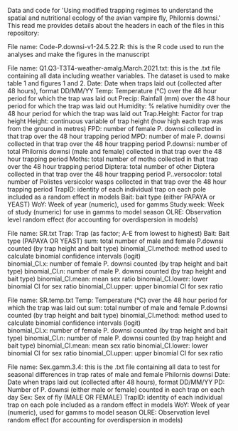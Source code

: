 Data and code for 'Using modified trapping regimes to understand the spatial and nutritional ecology of the avian vampire fly, Philornis downsi.'
This read me provides details about the headers in each of the files in this repository:

File name: Code-P.downsi-v1-24.5.22.R: this is the R code used to run the analyses and make the figures in the manuscript

File name: Q1.Q3-T3T4-weather-amalg.March.2021.txt: this is the .txt file containing all data including weather variables. The dataset is used to make table 1 and figures 1 and 2.
  Date: Date when traps laid out (collected after 48 hours), format DD/MM/YY
  Temp: Temperature (°C) over the 48 hour period for which the trap was laid out
  Precip: Rainfall (mm) over the 48 hour period for which the trap was laid out
  Humidity: % relative humidity over the 48 hour period for which the trap was laid out
  Trap.Height: Factor for trap height 
  Height: continuous variable of trap height (how high each trap was from the ground in metres)
  FPD: number of female P. downsi collected in that trap over the 48 hour trapping period
  MPD: number of male P. downsi collected in that trap over the 48 hour trapping period
  P.downsi: number of total Philornis downsi (male and female) collected in that trap over the 48 hour trapping period
  Moths: total number of moths collected in that trap over the 48 hour trapping period
  Diptera: total number of other Diptera collected in that trap over the 48 hour trapping period
  P..versocolor: total number of Polistes versicolor wasps collected in that trap over the 48 hour trapping period
  TrapID: identity of each individual trap on each pole included as a random effect in models
  Bait: bait type (either PAPAYA or YEAST)
  WoY: Week of year (numeric), used for gamms
  Study.week: Week of study (numeric) for use in gamms to model season
  OLRE: Observation level random effect (for accounting for overdispersion in models)
  
File name: SR.txt
  Trap: Trap (as factor; A-E from lowest to highest)
  Bait: Bait type (PAPAYA OR YEAST)
  sum: total number of male and female P.downsi counted (by trap height and bait type)
  binomial_CI.method: method used to calculate binomial confidence intervals (logit)	
  binomial_CI.x: number of female P. downsi counted (by trap height and bait type)
  binomial_CI.n: number of male P. downsi counted (by trap height and bait type)
  binomial_CI.mean: mean sex ratio
  binomial_CI.lower: lower binomial CI for sex ratio
  binomial_CI.upper: upper binomial CI for sex ratio
  
File name: SR.temp.txt
  Temp: Temperature (°C) over the 48 hour period for which the trap was laid out
  sum: total number of male and female P.downsi counted (by trap height and bait type)
  binomial_CI.method: method used to calculate binomial confidence intervals (logit)	
  binomial_CI.x: number of female P. downsi counted (by trap height and bait type)
  binomial_CI.n: number of male P. downsi counted (by trap height and bait type)
  binomial_CI.mean: mean sex ratio
  binomial_CI.lower: lower binomial CI for sex ratio
  binomial_CI.upper: upper binomial CI for sex ratio
  
File name: Sex.gamm.3.4: this is the .txt file containing all data to test for seasonal differences in trap rates of male and female Philornis downsi
  Date: Date when traps laid out (collected after 48 hours), format DD/MM/YY
  PD: Number of P. downsi (either male or female) counted in each trap on each day
  Sex: Sex of fly (MALE OR FEMALE)
  TrapID: identity of each individual trap on each pole included as a random effect in models
  WoY: Week of year (numeric), used for gamms to model season
  OLRE: Observation level random effect (for accounting for overdispersion in models)
